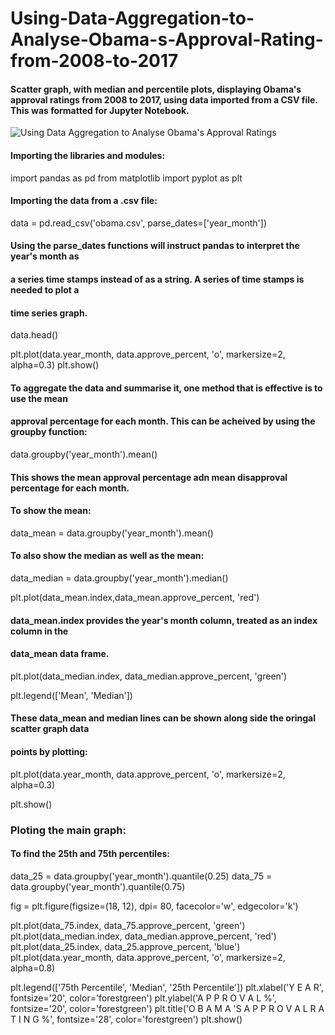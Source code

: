 # Using-Data-Aggregation-to-Analyse-Obama-s-Approval-Rating-from-2008-to-2017
#### Scatter graph, with median and percentile plots, displaying Obama's approval ratings from 2008 to 2017, using data imported from a CSV file. This was formatted for Jupyter Notebook.

![Using Data Aggregation to Analyse Obama's Approval Ratings](https://user-images.githubusercontent.com/48648985/55397104-53466880-553d-11e9-8c1d-f2494a23feb5.png)




#### Importing the libraries and modules:
import pandas as pd
from matplotlib import pyplot as plt

#### Importing the data from a .csv file:
data = pd.read_csv('obama.csv', parse_dates=['year_month'])
#### Using the parse_dates functions will instruct pandas to interpret the year's month as 
####  a series time stamps instead of as a string. A series of time stamps is needed to plot a
####  time series graph.
data.head()

plt.plot(data.year_month, data.approve_percent, 'o', markersize=2, alpha=0.3)
plt.show()

#### To aggregate the data and summarise it, one method that is effective is to use the mean
####  approval percentage for each month. This can be acheived by using the groupby function:

data.groupby('year_month').mean()

#### This shows the mean approval percentage adn mean disapproval percentage for each month.

#### To show the mean:
data_mean = data.groupby('year_month').mean()
#### To also show the median as well as the mean:
data_median = data.groupby('year_month').median()


plt.plot(data_mean.index,data_mean.approve_percent, 'red')
#### data_mean.index provides the year's month column, treated as an index column in the 
####  data_mean data frame.

plt.plot(data_median.index, data_median.approve_percent, 'green')

plt.legend(['Mean', 'Median'])

#### These data_mean and median lines can be shown along side the oringal scatter graph data 
####  points by plotting:

plt.plot(data.year_month, data.approve_percent, 'o', markersize=2, alpha=0.3)


plt.show()

### Ploting the main graph:

#### To find the 25th and 75th percentiles:

data_25 = data.groupby('year_month').quantile(0.25)
data_75 = data.groupby('year_month').quantile(0.75)

fig = plt.figure(figsize=(18, 12), dpi= 80, facecolor='w', edgecolor='k')

plt.plot(data_75.index, data_75.approve_percent, 'green')
plt.plot(data_median.index, data_median.approve_percent, 'red')
plt.plot(data_25.index, data_25.approve_percent, 'blue')
plt.plot(data.year_month, data.approve_percent, 'o', markersize=2, alpha=0.8)

plt.legend(['75th Percentile', 'Median', '25th Percentile'])
plt.xlabel('Y E A R', fontsize='20', color='forestgreen')
plt.ylabel('A P P R O V A L %', fontsize='20', color='forestgreen')
plt.title('O B A M A \'S     A P P R O V A L     R A T I N G    %', fontsize='28', 
          color='forestgreen')
plt.show()
